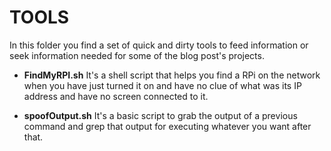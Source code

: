# TOOLS
In this folder you find a set of quick and dirty tools to feed information or seek information needed for some of the blog post's projects.

* **FindMyRPI.sh**
It's a shell script that helps you find a RPi on the network when you have just turned it on and have no clue of what was its IP address and have no screen connected to it.

* **spoofOutput.sh**
It's a basic script to grab the output of a previous command and grep that output for executing whatever you want after that.

